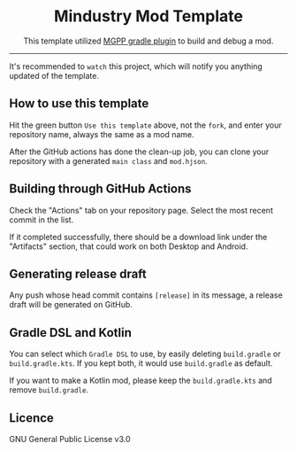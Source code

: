 <div align="center">

# Mindustry Mod Template

This template utilized [MGPP gradle plugin](https://plumygame.github.io/mgpp/) to build and debug a mod.

</div>

___

It's recommended to `watch` this project, which will notify you anything updated of the template.

## How to use this template
Hit the green button `Use this template` above, not the `fork`, and enter your repository name, always the same as a mod name.

After the GitHub actions has done the clean-up job, you can clone your repository with a generated `main class` and `mod.hjson`.

## Building through GitHub Actions
Check the "Actions" tab on your repository page. 
Select the most recent commit in the list. 

If it completed successfully, there should be a download link under the "Artifacts" section,
that could work on both Desktop and Android.

## Generating release draft
Any push whose head commit contains `[release]` in its message, a release draft will be generated on GitHub.

## Gradle DSL and Kotlin

You can select which `Gradle DSL` to use, by easily deleting `build.gradle` or `build.gradle.kts`.
If you kept both, it would use `build.gradle` as default.

If you want to make a Kotlin mod, please keep the `build.gradle.kts` and remove `build.gradle`. 

## Licence
GNU General Public License v3.0